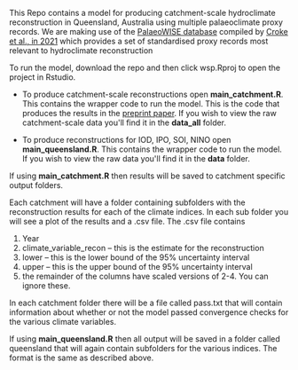 This Repo contains a model for producing catchment-scale hydroclimate reconstruction in Queensland, Australia using multiple palaeoclimate proxy records. We are making use of the [PalaeoWISE database](https://figshare.com/articles/dataset/PalaeoWISE/14593863/3) compiled by [Croke et al., in 2021](https://www.nature.com/articles/s41597-021-01074-8#Sec7) which provides a set of standardised proxy records most relevant to hydroclimate reconstruction
 
 To run the model, download the repo and then click wsp.Rproj to open the project in Rstudio. 

  - To produce catchment-scale reconstructions open __main_catchment.R__. This contains the wrapper code to run the model. This is the code that produces the results in the [preprint paper](https://arxiv.org/abs/2202.09383). If you wish to view the raw catchment-scale data you'll find it in the __data_all__ folder. 

  - To produce reconstructions for IOD, IPO, SOI, NINO open __main_queensland.R__. This contains the wrapper code to run the model. If you wish to view the raw data you'll find it in the __data__ folder. 


If using __main_catchment.R__ then results will be saved to catchment specific output folders.

Each catchment will have a folder containing subfolders with the reconstruction results for each of the climate indices. In each sub folder you will see a plot of the results and a .csv file. The .csv file contains
 
1. Year
2. climate_variable_recon – this is the estimate for the reconstruction
3. lower – this is the lower bound of the 95% uncertainty interval
4. upper – this is the upper bound of the 95% uncertainty interval
5. the remainder of the columns have scaled versions of 2-4. You can ignore these.

In each catchment folder there will be a file called pass.txt that will contain information about whether or not the model passed convergence checks for the various climate variables.

If using __main_queensland.R__ then all output will be saved in a folder called queensland that will again contain subfolders for the various indices. The format is the same as described above. 
